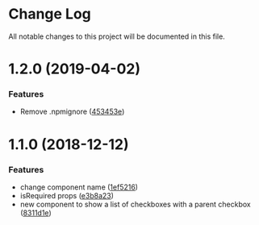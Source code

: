 # Change Log

All notable changes to this project will be documented in this file.

<a name="1.2.0"></a>
# 1.2.0 (2019-04-02)


### Features

* Remove .npmignore ([453453e](https://github.com/SUI-Components/schibsted-spain-components/commit/453453e))



<a name="1.1.0"></a>
# 1.1.0 (2018-12-12)


### Features

* change component name ([1ef5216](https://github.com/SUI-Components/schibsted-spain-components/commit/1ef5216))
* isRequired props ([e3b8a23](https://github.com/SUI-Components/schibsted-spain-components/commit/e3b8a23))
* new component to show a list of checkboxes with a parent checkbox ([8311d1e](https://github.com/SUI-Components/schibsted-spain-components/commit/8311d1e))



